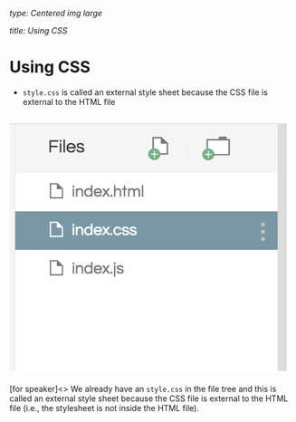 _type: Centered img large_

_title: Using CSS_
# Using CSS

- `style.css` is called an external style sheet because the CSS file is external to the HTML file 

![](img/index_css.png)
---
[for speaker]<> We already have an `style.css` in the file tree and this is called an external style sheet because the CSS file is external to the HTML file (i.e., the stylesheet is not inside the HTML file).